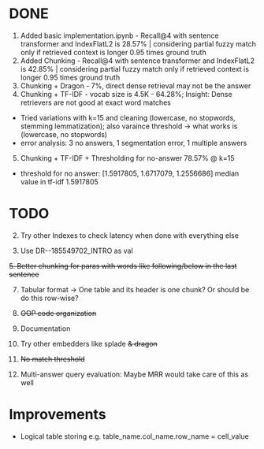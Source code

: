 # DONE
1. Added basic implementation.ipynb - Recall@4 with sentence transformer and IndexFlatL2 is 28.57% | considering partial fuzzy match only if retrieved context is longer 0.95 times ground truth
2. Added Chunking - Recall@4 with sentence transformer and IndexFlatL2 is 42.85% | considering partial fuzzy match only if retrieved context is longer 0.95 times ground truth
3. Chunking + Dragon - 7%, direct dense retrieval may not be the answer
4. Chunking + TF-IDF - vocab size is 4.5K - 64.28%; Insight: Dense retrievers are not good at exact word matches
  - Tried variations with k=15 and cleaning (lowercase, no stopwords, stemming lemmatization); also varaince threshold -> what works is (lowercase, no stopwords)
  - error analysis: 3 no answers, 1 segmentation error, 1 multiple answers
5. Chunking + TF-IDF + Thresholding for no-answer 78.57% @ k=15
  - threshold for no answer: [1.5917805, 1.6717079, 1.2556686] median value in tf-idf 1.5917805

# TODO

2. Try other Indexes to check latency when done with everything else 

3. Use DR--185549702_INTRO as val
   
~~5. Better chunking for paras with words like following/below in the last sentence~~
   
7. Tabular format -> One table and its header is one chunk? Or should be do this row-wise?
   
9. ~~OOP code organization~~
    
11. Documentation

12. Try other embedders like splade ~~& dragon~~

13. ~~No match threshold~~
    
15. Multi-answer query evaluation: Maybe MRR would take care of this as well

# Improvements
- Logical table storing e.g. table_name.col_name.row_name = cell_value
    
